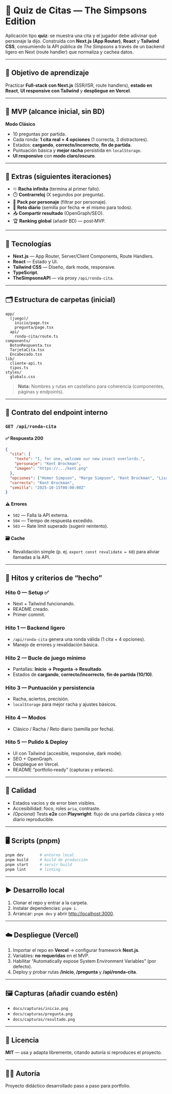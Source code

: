 # 🧠 Quiz de Citas — The Simpsons Edition

Aplicación tipo **quiz**: se muestra una cita y el jugador debe adivinar qué personaje la dijo. Construida con **Next.js (App Router)**, **React** y **Tailwind CSS**, consumiendo la API pública de *The Simpsons* a través de un backend ligero en Next (route handler) que normaliza y cachea datos.

---

## 🎯 Objetivo de aprendizaje

Practicar **Full‑stack con Next.js** (SSR/ISR, route handlers), **estado en React**, **UI responsive con Tailwind** y **despliegue en Vercel**.

---

## 🚀 MVP (alcance inicial, sin BD)

**Modo Clásico**

* 10 preguntas por partida.
* Cada ronda: **1 cita real + 4 opciones** (1 correcta, 3 distractores).
* Estados: **cargando**, **correcto/incorrecto**, **fin de partida**.
* Puntuación básica y **mejor racha** persistida en `localStorage`.
* **UI responsive** con **modo claro/oscuro**.

---

## 🌱 Extras (siguientes iteraciones)

* ♾️ **Racha infinita** (termina al primer fallo).
* ⏱️ **Contrarreloj** (X segundos por pregunta).
* 👤 **Pack por personaje** (filtrar por personaje).
* 📅 **Reto diario** (semilla por fecha ⇒ el mismo para todos).
* 📤 **Compartir resultado** (OpenGraph/SEO).
* 🏆 **Ranking global** (añadir BD) — post‑MVP.

---

## 🧩 Tecnologías

* **Next.js** — App Router, Server/Client Components, Route Handlers.
* **React** — Estado y UI.
* **Tailwind CSS** — Diseño, dark mode, responsive.
* **TypeScript**.
* **TheSimpsonsAPI** — vía proxy `/api/ronda-cita`.

---

## 🗂️ Estructura de carpetas (inicial)

```
app/
  (juego)/
    inicio/page.tsx
    pregunta/page.tsx
  api/
    ronda-cita/route.ts
components/
  BotonRespuesta.tsx
  TarjetaCita.tsx
  Encabezado.tsx
lib/
  cliente-api.ts
  tipos.ts
styles/
  globals.css
```

> **Nota:** Nombres y rutas en castellano para coherencia (componentes, páginas y endpoints).

---

## 🔌 Contrato del endpoint interno

### `GET /api/ronda-cita`

#### ✅ Respuesta 200

```json
{
  "cita": {
    "texto": "I, for one, welcome our new insect overlords.",
    "personaje": "Kent Brockman",
    "imagen": "https://.../kent.png"
  },
  "opciones": ["Homer Simpson", "Marge Simpson", "Kent Brockman", "Lisa Simpson"],
  "correcta": "Kent Brockman",
  "semilla": "2025-10-15T00:00:00Z"
}
```

#### ⚠️ Errores

* `502` — Falla la API externa.
* `504` — Tiempo de respuesta excedido.
* `503` — Rate limit superado (sugerir reintento).

#### 🗃️ Cache

* Revalidación simple (p. ej. `export const revalidate = 60`) para aliviar llamadas a la API.

---

## 🏁 Hitos y criterios de “hecho”

### Hito 0 — Setup ✅

* Next + Tailwind funcionando.
* README creado.
* Primer commit.

### Hito 1 — Backend ligero

* `/api/ronda-cita` genera una ronda válida (1 cita + 4 opciones).
* Manejo de errores y revalidación básica.

### Hito 2 — Bucle de juego mínimo

* Pantallas: **Inicio → Pregunta → Resultado**.
* Estados de **cargando**, **correcto/incorrecto**, **fin de partida (10/10)**.

### Hito 3 — Puntuación y persistencia

* Racha, aciertos, precisión.
* `localStorage` para mejor racha y ajustes básicos.

### Hito 4 — Modos

* Clásico / Racha / Reto diario (semilla por fecha).

### Hito 5 — Pulido & Deploy

* UI con Tailwind (accesible, responsive, dark mode).
* SEO + OpenGraph.
* Despliegue en Vercel.
* README “portfolio‑ready” (capturas y enlaces).

---

## 🧪 Calidad

* Estados vacíos y de error bien visibles.
* Accesibilidad: foco, roles `aria`, contraste.
* *(Opcional)* Tests **e2e** con **Playwright**: flujo de una partida clásica y reto diario reproducible.

---

## 🖥️ Scripts (pnpm)

```bash
pnpm dev       # entorno local
pnpm build     # build de producción
pnpm start     # servir build
pnpm lint      # linting
```

---

## ▶️ Desarrollo local

1. Clonar el repo y entrar a la carpeta.
2. Instalar dependencias: `pnpm i`.
3. Arrancar: `pnpm dev` y abrir [http://localhost:3000](http://localhost:3000).

---

## ☁️ Despliegue (Vercel)

1. Importar el repo en **Vercel** → configurar framework **Next.js**.
2. Variables: **no requeridas** en el MVP.
3. Habilitar “Automatically expose System Environment Variables” (por defecto).
4. Deploy y probar rutas **/inicio**, **/pregunta** y **/api/ronda-cita**.

---

## 🖼️ Capturas (añadir cuando estén)

* `docs/capturas/inicio.png`
* `docs/capturas/pregunta.png`
* `docs/capturas/resultado.png`

---

## 📄 Licencia

**MIT** — usa y adapta libremente, citando autoría si reproduces el proyecto.

---

## 👩‍💻 Autoría

Proyecto didáctico desarrollado paso a paso para portfolio.
